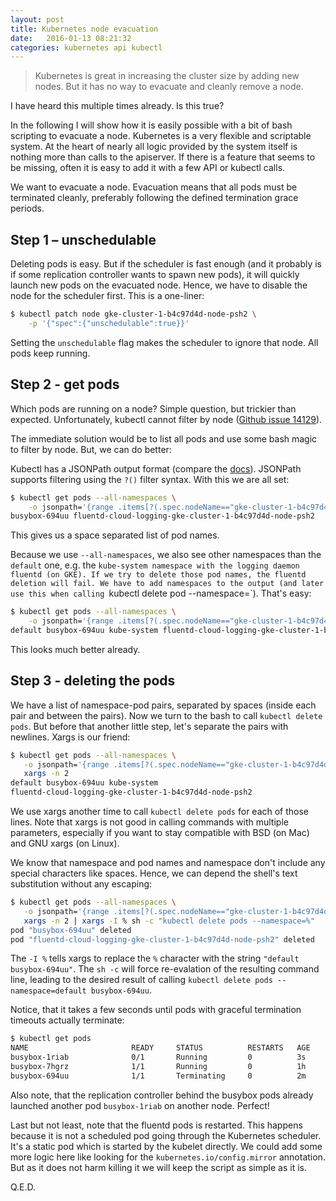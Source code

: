 ```yaml
---
layout: post
title: Kubernetes node evacuation
date:   2016-01-13 08:21:32
categories: kubernetes api kubectl
---
```


> Kubernetes is great in increasing the cluster size by adding new nodes. But it has no way to evacuate and cleanly remove a node.

I have heard this multiple times already. Is this true?

In the following I will show how it is easily possible with a bit of bash scripting to evacuate a node. Kubernetes is a very flexible and scriptable system. At the heart of nearly all logic provided by the system itself is nothing more than calls to the apiserver. If there is a feature that seems to be missing, often it is easy to add it with a few API or kubectl calls.

We want to evacuate a node. Evacuation means that all pods must be terminated cleanly, preferably following the defined termination grace periods.

## Step 1 – unschedulable

Deleting pods is easy. But if the scheduler is fast enough (and it probably is if some replication controller wants to spawn new pods), it will quickly launch new pods on the evacuated node. Hence, we have to disable the node for the scheduler first. This is a one-liner:

```bash
$ kubectl patch node gke-cluster-1-b4c97d4d-node-psh2 \
    -p '{"spec":{"unschedulable":true}}'
```

Setting the `unschedulable` flag makes the scheduler to ignore that node. All pods keep running.

## Step 2 - get pods

Which pods are running on a node? Simple question, but trickier than expected. Unfortunately, kubectl cannot filter by node ([Github issue 14129](https://github.com/kubernetes/kubernetes/issues/14129)).

The immediate solution would be to list all pods and use some bash magic to filter by node. But, we can do better:

Kubectl has a JSONPath output format (compare the [docs](https://github.com/kubernetes/kubernetes/blob/release-1.1/docs/user-guide/jsonpath.md)). JSONPath supports filtering using the `?()` filter syntax. With this we are all set:

```bash
$ kubectl get pods --all-namespaces \
    -o jsonpath='{range .items[?(.spec.nodeName=="gke-cluster-1-b4c97d4d-node-psh2")]}{.metadata.name} {end}'
busybox-694uu fluentd-cloud-logging-gke-cluster-1-b4c97d4d-node-psh2
```

This gives us a space separated list of pod names.

Because we use `--all-namespaces`, we also see other namespaces than the `default` one, e.g. the `kube-system namespace with the logging daemon fluentd (on GKE). If we try to delete those pod names, the fluentd deletion will fail. We have to add namespaces to the output (and later use this when calling
`kubectl delete pod --namespace=<namespace>`). That's easy:

```bash
$ kubectl get pods --all-namespaces \
    -o jsonpath='{range .items[?(.spec.nodeName=="gke-cluster-1-b4c97d4d-node-psh2")]}{.metadata.namespace} {.metadata.name} {end}'
default busybox-694uu kube-system fluentd-cloud-logging-gke-cluster-1-b4c97d4d-node-psh2
```

This looks much better already.

## Step 3 - deleting the pods

We have a list of namespace-pod pairs, separated by spaces (inside each pair and between the pairs). Now we turn to the bash to call `kubectl delete pods`. But before that another little step, let's separate the pairs with newlines. Xargs is our friend:

```bash
$ kubectl get pods --all-namespaces \
   -o jsonpath='{range .items[?(.spec.nodeName=="gke-cluster-1-b4c97d4d-node-psh2")]}{@.metadata.namespace} {.metadata.name} {end}' | \
   xargs -n 2
default busybox-694uu kube-system
fluentd-cloud-logging-gke-cluster-1-b4c97d4d-node-psh2
```

We use xargs another time to call `kubectl delete pods` for each of those lines. Note that xargs is not good in calling commands with multiple parameters, especially if you want to stay compatible with BSD (on Mac) and GNU xargs (on Linux).

We know that namespace and pod names and namespace don't include any special characters like spaces. Hence, we can depend the shell's text substitution without any escaping:

```bash
$ kubectl get pods --all-namespaces \
   -o jsonpath='{range .items[?(.spec.nodeName=="gke-cluster-1-b4c97d4d-node-psh2")]}{@.metadata.namespace} {.metadata.name} {end}' |\
   xargs -n 2 | xargs -I % sh -c "kubectl delete pods --namespace=%"
pod "busybox-694uu" deleted
pod "fluentd-cloud-logging-gke-cluster-1-b4c97d4d-node-psh2" deleted
```

The `-I %` tells xargs to replace the `%` character with the string `"default busybox-694uu"`. The `sh -c` will force re-evalation of the resulting command line, leading to the desired result of calling `kubectl delete pods --namespace=default busybox-694uu`.

Notice, that it takes a few seconds until pods with graceful termination timeouts actually terminate:

```bash
$ kubectl get pods
NAME                       READY     STATUS          RESTARTS   AGE
busybox-1riab              0/1       Running         0          3s
busybox-7hgrz              1/1       Running         0          1h
busybox-694uu              1/1       Terminating     0          2m
```

Also note, that the replication controller behind the busybox pods already launched another pod `busybox-1riab` on another node. Perfect!

Last but not least, note that the fluentd pods is restarted. This happens because it is not a scheduled pod going through the Kubernetes scheduler. It's a static pod which is started by the kubelet directly. We could add some more logic here like looking for the `kubernetes.io/config.mirror` annotation. But as it does not harm killing it we will keep the script as simple as it is.

Q.E.D.